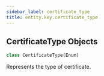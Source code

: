 ```yaml
---
sidebar_label: certificate_type
title: entity.key.certificate_type
---
```


## CertificateType Objects

```python
class CertificateType(Enum)
```

Represents the type of certificate.

